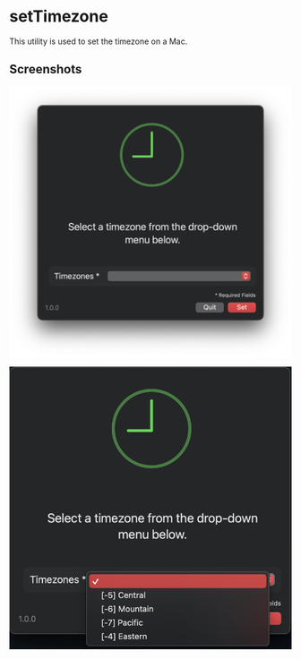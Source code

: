 # setTimezone
This utility is used to set the timezone on a Mac.

## Screenshots
![setTimezone Inital Prompt.](/images/setTimezone-Main.png)

![setTimezone Selection dropdown.](/images/setTimezone-Selection.png)
